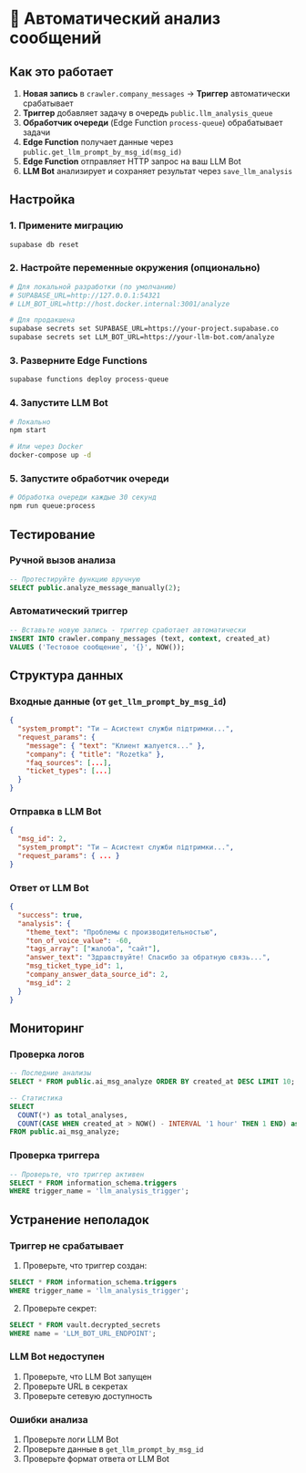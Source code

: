 # 🤖 Автоматический анализ сообщений

## Как это работает

1. **Новая запись** в `crawler.company_messages` → **Триггер** автоматически срабатывает
2. **Триггер** добавляет задачу в очередь `public.llm_analysis_queue`
3. **Обработчик очереди** (Edge Function `process-queue`) обрабатывает задачи
4. **Edge Function** получает данные через `public.get_llm_prompt_by_msg_id(msg_id)`
5. **Edge Function** отправляет HTTP запрос на ваш LLM Bot
6. **LLM Bot** анализирует и сохраняет результат через `save_llm_analysis`

## Настройка

### 1. Примените миграцию

```bash
supabase db reset
```

### 2. Настройте переменные окружения (опционально)

```bash
# Для локальной разработки (по умолчанию)
# SUPABASE_URL=http://127.0.0.1:54321
# LLM_BOT_URL=http://host.docker.internal:3001/analyze

# Для продакшена
supabase secrets set SUPABASE_URL=https://your-project.supabase.co
supabase secrets set LLM_BOT_URL=https://your-llm-bot.com/analyze
```

### 3. Разверните Edge Functions

```bash
supabase functions deploy process-queue
```

### 4. Запустите LLM Bot

```bash
# Локально
npm start

# Или через Docker
docker-compose up -d
```

### 5. Запустите обработчик очереди

```bash
# Обработка очереди каждые 30 секунд
npm run queue:process
```

## Тестирование

### Ручной вызов анализа

```sql
-- Протестируйте функцию вручную
SELECT public.analyze_message_manually(2);
```

### Автоматический триггер

```sql
-- Вставьте новую запись - триггер сработает автоматически
INSERT INTO crawler.company_messages (text, context, created_at) 
VALUES ('Тестовое сообщение', '{}', NOW());
```

## Структура данных

### Входные данные (от `get_llm_prompt_by_msg_id`)

```json
{
  "system_prompt": "Ти — Асистент служби підтримки...",
  "request_params": {
    "message": { "text": "Клиент жалуется..." },
    "company": { "title": "Rozetka" },
    "faq_sources": [...],
    "ticket_types": [...]
  }
}
```

### Отправка в LLM Bot

```json
{
  "msg_id": 2,
  "system_prompt": "Ти — Асистент служби підтримки...",
  "request_params": { ... }
}
```

### Ответ от LLM Bot

```json
{
  "success": true,
  "analysis": {
    "theme_text": "Проблемы с производительностью",
    "ton_of_voice_value": -60,
    "tags_array": ["жалоба", "сайт"],
    "answer_text": "Здравствуйте! Спасибо за обратную связь...",
    "msg_ticket_type_id": 1,
    "company_answer_data_source_id": 2,
    "msg_id": 2
  }
}
```

## Мониторинг

### Проверка логов

```sql
-- Последние анализы
SELECT * FROM public.ai_msg_analyze ORDER BY created_at DESC LIMIT 10;

-- Статистика
SELECT 
  COUNT(*) as total_analyses,
  COUNT(CASE WHEN created_at > NOW() - INTERVAL '1 hour' THEN 1 END) as last_hour
FROM public.ai_msg_analyze;
```

### Проверка триггера

```sql
-- Проверьте, что триггер активен
SELECT * FROM information_schema.triggers 
WHERE trigger_name = 'llm_analysis_trigger';
```

## Устранение неполадок

### Триггер не срабатывает

1. Проверьте, что триггер создан:
```sql
SELECT * FROM information_schema.triggers 
WHERE trigger_name = 'llm_analysis_trigger';
```

2. Проверьте секрет:
```sql
SELECT * FROM vault.decrypted_secrets 
WHERE name = 'LLM_BOT_URL_ENDPOINT';
```

### LLM Bot недоступен

1. Проверьте, что LLM Bot запущен
2. Проверьте URL в секретах
3. Проверьте сетевую доступность

### Ошибки анализа

1. Проверьте логи LLM Bot
2. Проверьте данные в `get_llm_prompt_by_msg_id`
3. Проверьте формат ответа от LLM Bot
